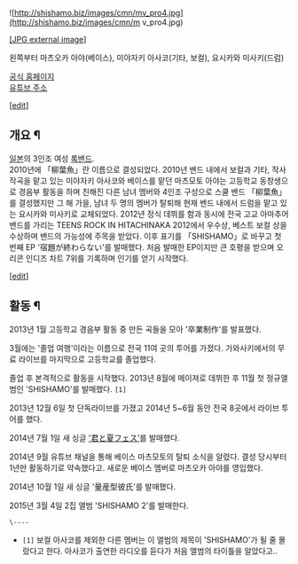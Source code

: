 ![http://shishamo.biz/images/cmn/mv_pro4.jpg](http://shishamo.biz/images/cmn/m
v_pro4.jpg)

[[JPG external image]](http://shishamo.biz/images/cmn/mv_pro4.jpg)

  
왼쪽부터 마츠오카 아야(베이스), 미야자키 아사코(기타, 보컬), 요시카와 미사키(드럼)

[공식 홈페이지](http://shishamo.biz/)  
[유튜브 주소](http://www.youtube.com/channel/UCqLwLsPsfuy_vSNK09sLomw)

[[edit](http://rigvedawiki.net/r1/wiki.php/SHISHAMO?action=edit&section=1)]

## 개요 ¶

[일본](%EC%9D%BC%EB%B3%B8.md)의 3인조 여성
[록밴드](%EB%A1%9D%EB%B0%B4%EB%93%9C.md).  
2010년에 「柳葉魚」란 이름으로 결성되었다. 2010년 밴드 내에서 보컬과 기타, 작사 작곡을 맡고 있는 미야자키 아사코와 베이스를 맡던
마츠모토 아야는 고등학교 동창생으로 경음부 활동을 하며 친해진 다른 남녀 멤버와 4인조 구성으로 스쿨 밴드 「柳葉魚」를 결성했지만 그 해
가을, 남녀 두 명의 멤버가 탈퇴해 현재 밴드 내에서 드럼을 맡고 있는 요시카와 미사키로 교체되었다. 2012년 정식 데뷔를 함과 동시에
전국 고교 아마추어 밴드를 가리는 TEENS ROCK IN HITACHINAKA 2012에서 우수상, 베스트 보컬 상을 수상하며 밴드의
가능성에 주목을 받았다. 이후 표기를 「SHISHAMO」로 바꾸고 첫 번째 EP '宿題が終わらない'를 발매했다. 처음 발매한 EP이지만 큰
호평을 받으며 오리콘 인디즈 차트 7위를 기록하며 인기를 얻기 시작했다.

  

[[edit](http://rigvedawiki.net/r1/wiki.php/SHISHAMO?action=edit&section=2)]

## 활동 ¶

2013년 1월 고등학교 경음부 활동 중 만든 곡들을 모아 '卒業制作'를 발표했다.

  

3월에는 '졸업 여행'이라는 이름으로 전국 11여 곳의 투어를 가졌다. 가와사키에서의 무료 라이브를 마지막으로 고등학교를 졸업했다.

  

졸업 후 본격적으로 활동을 시작했다. 2013년 8월에 메이져로 데뷔한 후 11월 첫 정규앨범인 'SHISHAMO'를 발매했다. `[1]`

  

2013년 12월 6일 첫 단독라이브를 가졌고 2014년 5~6월 동안 전국 8곳에서 라이브 투어를 했다.

  

2014년 7월 1일 새 싱글 ['君と夏フェス'](http://www.youtube.com/watch?v=iYlnPnNzYNw)를 발매했다.

  

2014년 9월 유튜브 채널을 통해 베이스 마츠모토의 탈퇴 소식을 알렸다. 결성 당시부터 1년만 활동하기로 약속했다고. 새로운 베이스 멤버로
마츠오카 아야를 영입했다.

  

2014년 10월 1일 새 싱글 '量産型彼氏'를 발매했다.

  

2015년 3월 4일 2집 앨범 'SHISHAMO 2'를 발매한다.

`\----`

  * `[1]` 보컬 아사코를 제외한 다른 멤버는 이 앨범의 제목이 'SHISHAMO'가 될 줄 몰랐다고 한다. 아사코가 출연한 라디오를 듣다가 처음 앨범의 타이틀을 알았다고..

